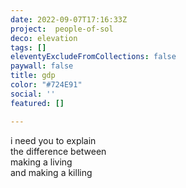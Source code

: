```yaml
---
date: 2022-09-07T17:16:33Z
project:  people-of-sol
deco: elevation
tags: []
eleventyExcludeFromCollections: false
paywall: false
title: gdp
color: "#724E91"
social: ''
featured: []

---
```

i need you to explain  
the difference between  
making a living  
and making a killing